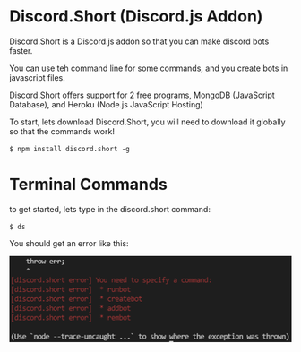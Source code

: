 # Discord.Short  (Discord.js Addon)

Discord.Short is a Discord.js addon so that you can make discord bots faster.

You can use teh command line for some commands, and you create bots in javascript files.

Discord.Short offers support for 2 free programs, MongoDB (JavaScript Database), and Heroku (Node.js JavaScript Hosting)

To start, lets download Discord.Short, you will need to download it globally so that the commands work!

```console
$ npm install discord.short -g
```

# Terminal Commands

to get started, lets type in the discord.short command:

```console
$ ds
```

You should get an error like this:

<img src='./readassets/run-ds.png'>